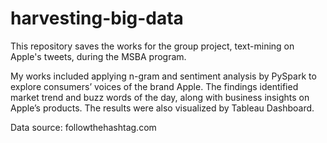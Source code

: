 # harvesting-big-data

This repository saves the works for the group project, text-mining on Apple's tweets, during the MSBA program. 

My works included applying n-gram and sentiment analysis by PySpark to explore consumers’ voices of the brand Apple. 
The findings identified market trend and buzz words of the day, along with business insights on Apple’s products. The results were also visualized by Tableau Dashboard.

Data source: followthehashtag.com